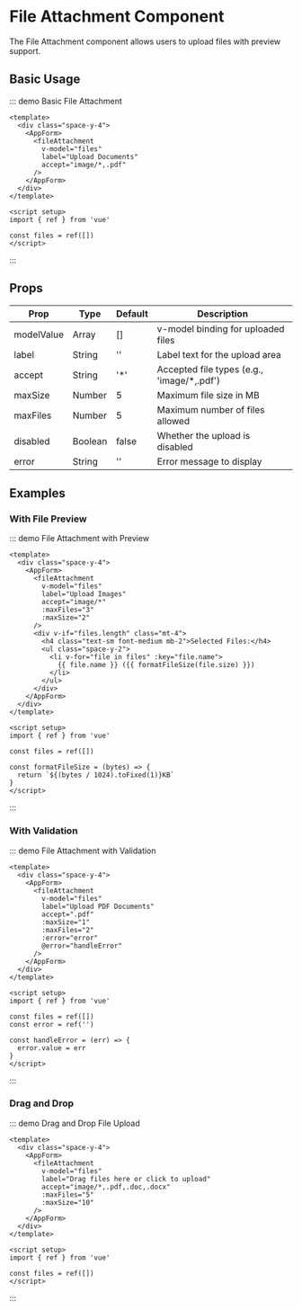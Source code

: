 # File Attachment Component

The File Attachment component allows users to upload files with preview support.

## Basic Usage

::: demo Basic File Attachment
```vue
<template>
  <div class="space-y-4">
    <AppForm>
      <fileAttachment
        v-model="files"
        label="Upload Documents"
        accept="image/*,.pdf"
      />
    </AppForm>
  </div>
</template>

<script setup>
import { ref } from 'vue'

const files = ref([])
</script>
```
:::

## Props

| Prop | Type | Default | Description |
|------|------|---------|-------------|
| modelValue | Array | [] | v-model binding for uploaded files |
| label | String | '' | Label text for the upload area |
| accept | String | '*' | Accepted file types (e.g., 'image/*,.pdf') |
| maxSize | Number | 5 | Maximum file size in MB |
| maxFiles | Number | 5 | Maximum number of files allowed |
| disabled | Boolean | false | Whether the upload is disabled |
| error | String | '' | Error message to display |

## Examples

### With File Preview

::: demo File Attachment with Preview
```vue
<template>
  <div class="space-y-4">
    <AppForm>
      <fileAttachment
        v-model="files"
        label="Upload Images"
        accept="image/*"
        :maxFiles="3"
        :maxSize="2"
      />
      <div v-if="files.length" class="mt-4">
        <h4 class="text-sm font-medium mb-2">Selected Files:</h4>
        <ul class="space-y-2">
          <li v-for="file in files" :key="file.name">
            {{ file.name }} ({{ formatFileSize(file.size) }})
          </li>
        </ul>
      </div>
    </AppForm>
  </div>
</template>

<script setup>
import { ref } from 'vue'

const files = ref([])

const formatFileSize = (bytes) => {
  return `${(bytes / 1024).toFixed(1)}KB`
}
</script>
```
:::

### With Validation

::: demo File Attachment with Validation
```vue
<template>
  <div class="space-y-4">
    <AppForm>
      <fileAttachment
        v-model="files"
        label="Upload PDF Documents"
        accept=".pdf"
        :maxSize="1"
        :maxFiles="2"
        :error="error"
        @error="handleError"
      />
    </AppForm>
  </div>
</template>

<script setup>
import { ref } from 'vue'

const files = ref([])
const error = ref('')

const handleError = (err) => {
  error.value = err
}
</script>
```
:::

### Drag and Drop

::: demo Drag and Drop File Upload
```vue
<template>
  <div class="space-y-4">
    <AppForm>
      <fileAttachment
        v-model="files"
        label="Drag files here or click to upload"
        accept="image/*,.pdf,.doc,.docx"
        :maxFiles="5"
        :maxSize="10"
      />
    </AppForm>
  </div>
</template>

<script setup>
import { ref } from 'vue'

const files = ref([])
</script>
```
:::
